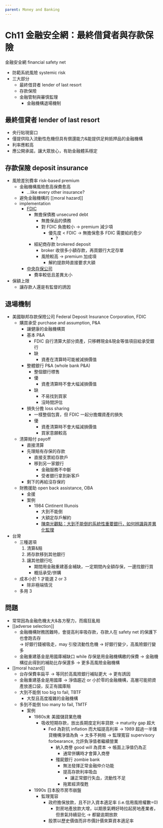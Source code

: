 ```yaml
---
parent: Money and Banking
---
```

# Ch11 金融安全網：最終借貸者與存款保險
金融安全網 financial safety net
- 防範系統風險 systemic risk
- 三大部分
  - 最終借貸者 lender of last resort
  - 存款保險
  - 金融管制與審慎監理
    - 金融機構退場機制

## 最終借貸者 lender of last resort
- 央行貼現窗口
- 僅提供陷入流動性危機但具有償還能力&能提供足夠抵押品的金融機構
- 利率應較高
- 應公開承諾，讓大眾放心，有助金融體系穩定

## 存款保險 deposit insurance
- 風險差別費率 risk-based premium
  - 金融機構風險愈高保費愈高
    - ...like every other insurance?
  - 避免金融機構的 [[moral hazard]]
  - implementation 
    - [FDIC](https://www.fdic.gov/news/financial-institution-letters/2011/fil11008.html)
      - 無擔保債務 unsecured debt
        - 無擔保品的債務
        - 對 FDIC 負擔較小 → premium 減少項
          - 優先度 < FDIC → 無擔保愈多 FDIC 需要給的愈少  
            - ?
      - 經紀商存款 brokered deposit
        - broker 收很多小額存款，再買銀行大定存單
        - 風險較高 → premium 加成項
          - 解約提款時直接要求大額
    - [中央存保公司](https://www.cdic.gov.tw/main_insurance/faq.aspx?faq=7&uid=67&pid=67)
      - 費率較低且差異太小
- 保額上限
  - 讓存款人還是有監督的誘因

## 退場機制
- 美國聯邦存款保險公司 Federal Deposit Insurance Corporation, FDIC
  - 購買承受 purchase and assumption, P&A
    - 讓健康的金融機構買
    - 基本 P&A
      - FDIC 自行清算大部分資產，只移轉現金&現金等值項目給承受銀行
      - 缺
        - 資產在清算時可能被減損價值
    - 整體銀行 P&A (whole bank P&A)
      - 整個銀行標售
      - 優
        - 資產清算時不會大幅減損價值
      - 缺
        - 不易找到買家
        - 沒時間評估
    - 損失分擔 loss sharing
      - 一樣整個包賣，但 FDIC 一起分擔爛資產的損失
      - 優
        - 資產清算時不會大幅減損價值
        - 買家意願較高
  - 清算賠付 payoff
    - 直接清算
    - 先理賠有存保的存款
      - 直接支票給存款戶
      - 移到另一家銀行
        - 金融服務不中斷
        - 受者銀行拿到新客戶
    - 剩下的再給沒存保的
  - 財務援助 open back assistance, OBA
    - 金援
    - 案例
      - 1984 Cintinent Illunois
        - 大到不能倒
        - 大額定存戶解約
        - [陳南光觀點：大到不能倒的系統性重要銀行，如何辨識與差異化監理](https://www.storm.mg/article/1825910?page=1)
- 台灣
  - 三種選項
    1. 清算&賠
    2. 將存款移到其他銀行
    3. 讓其他銀行吃
       - 期間用金融重建基金補缺，一定期間內全額存保，一邊找銀行買
       - 概括承受/併購
  - 成本小於 1 才能選 2 or 3
    - 除非極端情況
  - 多用 3

## 問題
- 常常因為金融危機太大&各方壓力，而瘋狂亂賠
- [[adverse selection]]
  - 金融機構財務困難時，會提高利率吸存款，存款人在 safety net 的保護下也會跑去存  
  → 好銀行錢被吸走，may 引發流動性危機
  → 好銀行變少，高風險銀行變多
  - 金融重建基金是用國庫補缺口 while 存保是用金融機構繳的保費
    → 金融機構從此得到的補助比存保還多
    → 更多高風險金融機構
- [[moral hazard]]
  - 台存保費率扁平
  → 等同於高風險銀行補貼更大
  → 更有誘因
  - 金融重建基金是用國庫
  → 淨值趨近 or 小於零的金融機構，高層可能把資產放進口袋，反正有國庫賠
  - 大到不能倒 too big to fail, TBTF
    - 大型且高度複雜的金融機構
  - 多到不能倒 too many to fail, TMTF
    - 案例
      - 1980s末 美國儲貸業危機
        - 吸收短期存款，放出長期度定利率貸款
        → maturity gap 超大
          - Fed 為對抗 inflation 而大幅提高利率
          → 1989 超過一半儲貸機構淨值為負
          → 太多不夠賠 → 監理寬容 supervisory forbearance, 允許負淨值者繼續營業
            - 納入商譽 good will 為資本 → 帳面上淨值仍為正
              - 通常併購時才會算入商譽
            - 殭屍銀行 zombie bank
              - 無法發揮正常金融仲介功能
              - 提高存款利率吸血
                - 讓正常銀行失血，流動性不足
              - 拖累經濟復甦
      - 1990s 日本股市房市崩盤
        - 監理寬容
          - 政府擔保放款，且不計入資本適足率 (i.e.信用風險權數=0)
            - 對房地產放款大增，以期景氣轉好時拉起房地產業者，但景氣持續惡化 
            → 都變逾期放款
          - 股票以歷史價值而非市價計價來算資本適足率